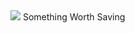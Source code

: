 <div id="frontispiece">
  <img src="earth%20badly%20cropped.png" id="frontispiece" />
  <span>Something Worth Saving</span>
</div>